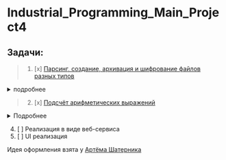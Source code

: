 # Industrial_Programming_Main_Project4
## Задачи:
>1. [x] [Парсинг, создание, архивация и шифрование файлов разных типов](https://github.com/Davidoose/Industrial_Programming_Main_Project/tree/master/src/main/java/org/example/fileProcessing)
<details>
    <summary>подробнее</summary>
    
   #### Парсинг и создание
   * [x] [.json](https://github.com/Davidoose/Industrial_Programming_Main_Project/blob/master/src/main/java/org/example/fileProcessing/JSONparser.java)
   * [x] [.xml](https://github.com/Davidoose/Industrial_Programming_Main_Project/blob/master/src/main/java/org/example/fileProcessing/XMLparser.java)
   * [x] [.txt](https://github.com/Davidoose/Industrial_Programming_Main_Project/blob/master/src/main/java/org/example/fileProcessing/TXTparser.java)
   #### Архивация
   * [x] [.zip](https://github.com/Davidoose/Industrial_Programming_Main_Project/blob/master/src/main/java/org/example/fileProcessing/JSONparser.java)
   #### Шифрование
   * [x] DES/ECB/PKCS5Padding
  </details>
  
  >2. [x] [Подсчёт арифметических выражений](https://github.com/Davidoose/Industrial_Programming_Main_Project/blob/master/src/main/java/org/example/expProcessing/ProccesExp.java)
 
 <details>
    <summary>Подробнее</summary>
    
   #### Парсинг выражений
   * [x] [Самостоятельная реализация](https://github.com/Davidoose/Industrial_Programming_Main_Project/blob/master/src/main/java/org/example/expProcessing/ProccesExp.java)
   * [x] [Библиотека "exp4j"](https://github.com/Davidoose/Industrial_Programming_Main_Project/blob/master/src/main/java/org/example/expProcessing/ProccesExpByLib.java)
  </details>
  
4. [ ] Реализация в виде веб-сервиса
5. [ ] UI реализация


Идея оформления взята у [Артёма Шатерника](https://github.com/ArtsiomShatsernik/3rd-semester-java-project)
